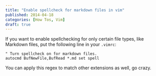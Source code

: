 ```yaml
---
title: "Enable spellcheck for markdown files in vim"
published: 2014-04-18
categories: [How Tos, Vim]
draft: true
---
```


If you want to enable spellchecking for only certain file types, like Markdown files, put the following line in your `.vimrc`:

```vim
" Turn spellcheck on for markdown files.
autocmd BufNewFile,BufRead *.md set spell
```

You can apply this regex to match other extensions as well, go crazy.
